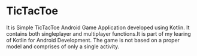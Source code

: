 # TicTacToe
It is Simple TicTacToe Android Game Application developed using Kotlin. It contains both singleplayer and multiplayer functions.It is part of my learing of Kotlin for Android Development. The game is not based on a proper model and comprises of only a single activity.



